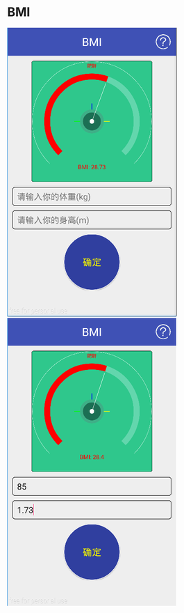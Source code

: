 # BMI

![image](https://github.com/fenghao1994/BMI/raw/master/app/src/main/res/raw/5.png)
![image](https://github.com/fenghao1994/BMI/raw/master/app/src/main/res/raw/6.png)
